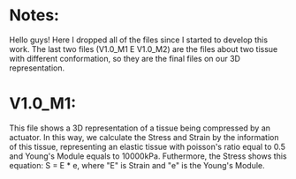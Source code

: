 # Notes:

Hello guys! Here I dropped all of the files since I started to develop this work. The last two files (V1.0_M1 E V1.0_M2) are the files about two tissue with different conformation, so they are the final files on our 3D representation. 

# V1.0_M1:

This file shows a 3D representation of a tissue being compressed by an actuator. In this way, we calculate the Stress and Strain by the information of this tissue, representing an elastic tissue with poisson's ratio equal to 0.5 and Young's Module equals to 10000kPa. Futhermore, the Stress shows this equation: S = E * e, where "E" is Strain and "e" is the Young's Module.
